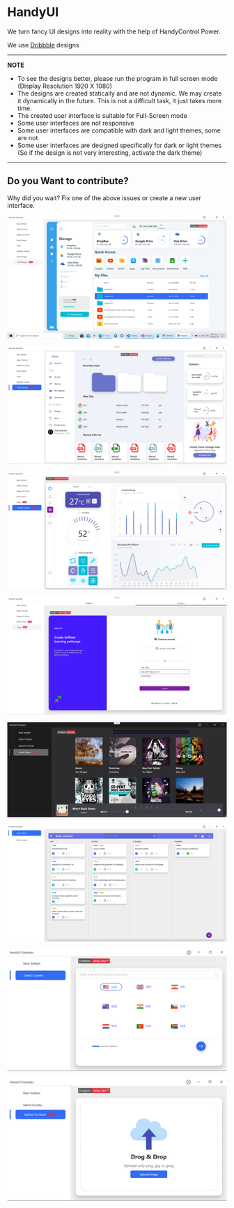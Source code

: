 # HandyUI
We turn fancy UI designs into reality with the help of HandyControl Power.

We use [Dribbble](https://dribbble.com/) designs

---
**NOTE**

- To see the designs better, please run the program in full screen mode (Display Resolution 1920 X 1080)
- The designs are created statically and are not dynamic. We may create it dynamically in the future. This is not a difficult task, it just takes more time.
- The created user interface is suitable for Full-Screen mode
- Some user interfaces are not responsive
- Some user interfaces are compatible with dark and light themes, some are not
- Some user interfaces are designed specifically for dark or light themes (So if the design is not very interesting, activate the dark theme)
---

## Do you Want to contribute? 
Why did you wait? Fix one of the above issues or create a new user interface.

![FileManager](https://raw.githubusercontent.com/HandyOrg/HandyOrgResource/master/HandyUI/FileManager.png)

![DriveStorage](https://raw.githubusercontent.com/HandyOrg/HandyOrgResource/master/HandyUI/DriveStorage.png)

![WeatherAnalysis](https://raw.githubusercontent.com/HandyOrg/HandyOrgResource/master/HandyUI/WeatherAnalysis.png)

![Login](https://raw.githubusercontent.com/HandyOrg/HandyOrgResource/master/HandyUI/Login.png)

![MusicPlayer](https://raw.githubusercontent.com/HandyOrg/HandyOrgResource/master/HandyUI/MusicPlayer.png)

![BasicKanban](https://raw.githubusercontent.com/HandyOrg/HandyOrgResource/master/HandyUI/BasicKanban.png)

![SelectCountry](https://raw.githubusercontent.com/HandyOrg/HandyOrgResource/master/HandyUI/SelectCountry.png)

![UploadToCloud](https://raw.githubusercontent.com/HandyOrg/HandyOrgResource/master/HandyUI/UploadToCloud.png)